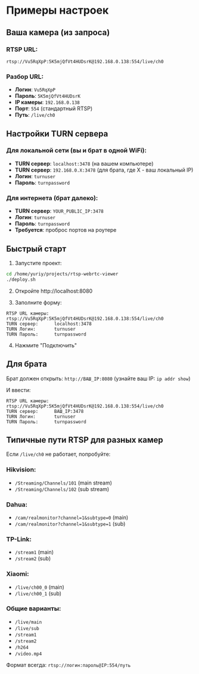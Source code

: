 # Примеры настроек

## Ваша камера (из запроса)

### RTSP URL:
```
rtsp://Vu5RqXpP:5K5mjQfVt4HUDsrK@192.168.0.138:554/live/ch0
```

### Разбор URL:
- **Логин**: `Vu5RqXpP`
- **Пароль**: `5K5mjQfVt4HUDsrK`
- **IP камеры**: `192.168.0.138`
- **Порт**: `554` (стандартный RTSP)
- **Путь**: `/live/ch0`

## Настройки TURN сервера

### Для локальной сети (вы и брат в одной WiFi):
- **TURN сервер**: `localhost:3478` (на вашем компьютере)
- **TURN сервер**: `192.168.0.X:3478` (для брата, где X - ваш локальный IP)
- **Логин**: `turnuser`
- **Пароль**: `turnpassword`

### Для интернета (брат далеко):
- **TURN сервер**: `YOUR_PUBLIC_IP:3478`
- **Логин**: `turnuser`
- **Пароль**: `turnpassword`
- **Требуется**: проброс портов на роутере

## Быстрый старт

1. Запустите проект:
```bash
cd /home/yuriy/projects/rtsp-webrtc-viewer
./deploy.sh
```

2. Откройте http://localhost:8080

3. Заполните форму:
```
RTSP URL камеры:  rtsp://Vu5RqXpP:5K5mjQfVt4HUDsrK@192.168.0.138:554/live/ch0
TURN сервер:      localhost:3478
TURN Логин:       turnuser
TURN Пароль:      turnpassword
```

4. Нажмите "Подключить"

## Для брата

Брат должен открыть: `http://ВАШ_IP:8080` (узнайте ваш IP: `ip addr show`)

И ввести:
```
RTSP URL камеры:  rtsp://Vu5RqXpP:5K5mjQfVt4HUDsrK@192.168.0.138:554/live/ch0
TURN сервер:      ВАШ_IP:3478
TURN Логин:       turnuser
TURN Пароль:      turnpassword
```

## Типичные пути RTSP для разных камер

Если `/live/ch0` не работает, попробуйте:

### Hikvision:
- `/Streaming/Channels/101` (main stream)
- `/Streaming/Channels/102` (sub stream)

### Dahua:
- `/cam/realmonitor?channel=1&subtype=0` (main)
- `/cam/realmonitor?channel=1&subtype=1` (sub)

### TP-Link:
- `/stream1` (main)
- `/stream2` (sub)

### Xiaomi:
- `/live/ch00_0` (main)
- `/live/ch00_1` (sub)

### Общие варианты:
- `/live/main`
- `/live/sub`
- `/stream1`
- `/stream2`
- `/h264`
- `/video.mp4`

Формат всегда: `rtsp://логин:пароль@IP:554/путь`
